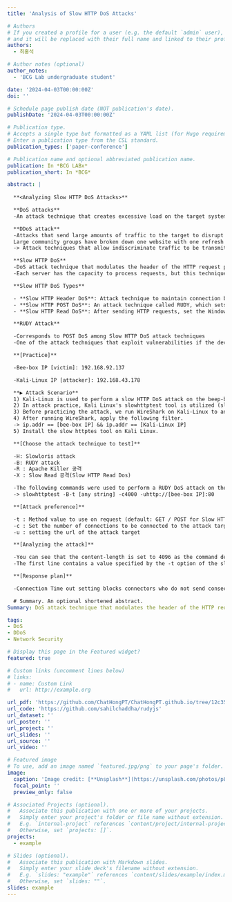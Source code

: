 ```yaml
---
title: 'Analysis of Slow HTTP DoS Attacks'

# Authors
# If you created a profile for a user (e.g. the default `admin` user), write the username (folder name) here
# and it will be replaced with their full name and linked to their profile.
authors:
  - 최홍석

# Author notes (optional)
author_notes:
  - 'BCG Lab undergraduate student'

date: '2024-04-03T00:00:00Z'
doi: ''

# Schedule page publish date (NOT publication's date).
publishDate: '2024-04-03T00:00:00Z'

# Publication type.
# Accepts a single type but formatted as a YAML list (for Hugo requirements).
# Enter a publication type from the CSL standard.
publication_types: ['paper-conference']

# Publication name and optional abbreviated publication name.
publication: In *BCG LABx*
publication_short: In *BCG*

abstract: |
 
  **<Analyzing Slow HTTP DoS Attacks>**

  **DoS attacks**
  -An attack technique that creates excessive load on the target system or server and prevents others from using the service

  **DDoS attack**
  -Attacks that send large amounts of traffic to the target to disrupt the service and infringe on the availability of the service, preventing other users from using the service
  Large community groups have broken down one website with one refresh
  -> Attack techniques that allow indiscriminate traffic to be transmitted with only consecutive refreshes

  **Slow HTTP DoS**
  -DoS attack technique that modulates the header of the HTTP request packet on the attack target server to maintain many HTTP connections at the same time, thereby infringing on the server's availability
  -Each server has the capacity to process requests, but this technique sends requests to servers very slowly or modulates the header to prevent them from disconnecting when the request ends

  **Slow HTTP DoS Types**

  - **Slow HTTP Header DoS**: Attack technique to maintain connection by continuously adding unnecessary headers without forwarding the opening of an empty line, which means the end of the request header
  - **Slow HTTP POST DoS**: An attack technique called RUDY, which sets the content-length of the header field to abnormally large, and then slowly transfers very small data to the web server to remain connected, violating the availability of the web server
  - **Slow HTTP Read DoS**: After sending HTTP requests, set the Windows size very small to stay connected and attack the availability of web servers (infinite standby)

  **RUDY Attack**

  -Corresponds to POST DoS among Slow HTTP DoS attack techniques
  -One of the attack techniques that exploit vulnerabilities if the developer's security settings errors, apps, and framework are not up to date

  **[Practice]**

  -Bee-box IP [victim]: 192.168.92.137

  -Kali-Linux IP [attacker]: 192.168.43.178

  **▶ Attack Scenario**
  1) Kali-Linux is used to perform a slow HTTP DoS attack on the beep-box server to take up all the available capacity of the beep-box server, preventing other users from accessing it.
  2) In attack practice, Kali Linux's slowhttptest tool is utilized (slowhttptest tool -> Slow HTTP DoS attack test tool)
  3) Before practicing the attack, we run WireShark on Kali-Linux to analyze the packets used in the RUDY Attack.
  4) After running WireShark, apply the following filter.
  -> ip.addr == [bee-box IP] && ip.addr == [Kali-Linux IP]
  5) Install the slow httptes tool on Kali Linux.

  **[Choose the attack technique to test]**

  -H: Slowloris attack
  -B: RUDY attack
  -R : Apache Killer 공격
  -X : Slow Read 공격(Slow HTTP Read Dos)

  -The following commands were used to perform a RUDY DoS attack on the Bee-Box Server.
  -> slowhttptest -B-t [any string] -c4000 -uhttp://[bee-box IP]:80

  **[Attack preference]**

  -t : Method value to use on request (default: GET / POST for Slow HTTP Body Attack)
  -c : Set the number of connections to be connected to the attack target (default : 50)
  -u : setting the url of the attack target

  **[Analyzing the attack]**

  -You can see that the content-length is set to 4096 as the command default value of slowhttptest, and you can see that the body area contains a random string
  -The first line contains a value specified by the -t option of the slowhttptest command rather than a normal method such as GET or POST

  **[Response plan]**

  -Connection Time out setting blocks connectors who do not send consecutive data for a certain period of time or longer

  # Summary. An optional shortened abstract.
Summary: DoS attack technique that modulates the header of the HTTP request packet to the target server to maintain many HTTP connections at the same time, thereby infringing on the server's available capacity

tags:
- DoS
- DDoS
- Network Security

# Display this page in the Featured widget?
featured: true

# Custom links (uncomment lines below)
# links:
# - name: Custom Link
#   url: http://example.org

url_pdf: 'https://github.com/ChatHongPT/ChatHongPT.github.io/tree/12c3537754f830cee170b3ebfbc7f6c3cb8d5554/content/ko/publication/conferenece-paper'
url_code: 'https://github.com/sahilchaddha/rudyjs'
url_dataset: ''
url_poster: ''
url_project: ''
url_slides: ''
url_source: ''
url_video: ''

# Featured image
# To use, add an image named `featured.jpg/png` to your page's folder.
image:
  caption: 'Image credit: [**Unsplash**](https://unsplash.com/photos/pLCdAaMFLTE)'
  focal_point: ''
  preview_only: false

# Associated Projects (optional).
#   Associate this publication with one or more of your projects.
#   Simply enter your project's folder or file name without extension.
#   E.g. `internal-project` references `content/project/internal-project/index.md`.
#   Otherwise, set `projects: []`.
projects:
  - example

# Slides (optional).
#   Associate this publication with Markdown slides.
#   Simply enter your slide deck's filename without extension.
#   E.g. `slides: "example"` references `content/slides/example/index.md`.
#   Otherwise, set `slides: ""`.
slides: example
---
```



